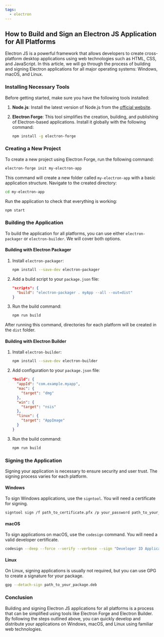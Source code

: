 ```yaml
---
tags:
  - electron
---
```

## How to Build and Sign an Electron JS Application for All Platforms

Electron JS is a powerful framework that allows developers to create cross-platform desktop applications using web technologies such as HTML, CSS, and JavaScript. In this article, we will go through the process of building and signing Electron applications for all major operating systems: Windows, macOS, and Linux.

### Installing Necessary Tools

Before getting started, make sure you have the following tools installed:

1. **Node.js**: Install the latest version of Node.js from the [official website](https://nodejs.org/).
2. **Electron Forge**: This tool simplifies the creation, building, and publishing of Electron-based applications. Install it globally with the following command:

   ```bash
   npm install -g electron-forge
   ```

### Creating a New Project

To create a new project using Electron Forge, run the following command:

```bash
electron-forge init my-electron-app
```

This command will create a new folder called `my-electron-app` with a basic application structure. Navigate to the created directory:

```bash
cd my-electron-app
```

Run the application to check that everything is working:

```bash
npm start
```

### Building the Application

To build the application for all platforms, you can use either `electron-packager` or `electron-builder`. We will cover both options.

#### Building with Electron Packager

1. Install `electron-packager`:

   ```bash
   npm install --save-dev electron-packager
   ```

2. Add a build script to your `package.json` file:

   ```json
   "scripts": {
     "build": "electron-packager . myApp --all --out=dist"
   }
   ```

3. Run the build command:

   ```bash
   npm run build
   ```

After running this command, directories for each platform will be created in the `dist` folder.

#### Building with Electron Builder

1. Install `electron-builder`:

   ```bash
   npm install --save-dev electron-builder
   ```

2. Add configuration to your `package.json` file:

   ```json
   "build": {
     "appId": "com.example.myapp",
     "mac": {
       "target": "dmg"
     },
     "win": {
       "target": "nsis"
     },
     "linux": {
       "target": "AppImage"
     }
   }
   ```

3. Run the build command:

   ```bash
   npm run build
   ```

### Signing the Application

Signing your application is necessary to ensure security and user trust. The signing process varies for each platform.

#### Windows

To sign Windows applications, use the `signtool`. You will need a certificate for signing.

```bash
signtool sign /f path_to_certificate.pfx /p your_password path_to_your_application.exe
```

#### macOS

To sign applications on macOS, use the `codesign` command. You will need a valid developer certificate.

```bash
codesign --deep --force --verify --verbose --sign "Developer ID Application: Your Name (Team ID)" path_to_your_application.app
```

#### Linux

On Linux, signing applications is usually not required, but you can use GPG to create a signature for your package.

```bash
gpg --detach-sign path_to_your_package.deb
```

### Conclusion

Building and signing Electron JS applications for all platforms is a process that can be simplified using tools like Electron Forge and Electron Builder. By following the steps outlined above, you can quickly develop and distribute your applications on Windows, macOS, and Linux using familiar web technologies.